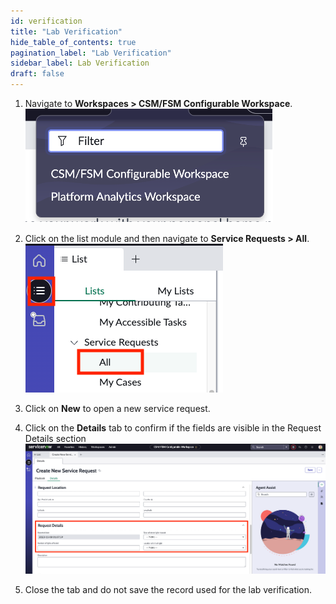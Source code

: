 ```yaml
---
id: verification
title: "Lab Verification"
hide_table_of_contents: true
pagination_label: "Lab Verification"
sidebar_label: Lab Verification
draft: false
---
```


1.	Navigate to **Workspaces > CSM/FSM Configurable Workspace**.
![](../images/Picture24.png)

2. Click on the list module and then navigate to **Service Requests > All**.
![](../images/Picture5.png)

3. Click on **New** to open a new service request. 

4. Click on the **Details** tab to confirm if the fields are visible in the Request Details section
![](../images/Picture25.png)

5. Close the tab and do not save the record used for the lab verification.